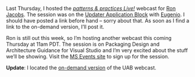 Last Thursday, I hosted the [*patterns & practices
Live!*](http://www.pnplive.com/) webcast for [Ron
Jacobs](http://www.ronjacobs.com/). The session was on the [Updater
Application
Block](http://msdn.microsoft.com/library/default.asp?url=/library/en-us/dnpag2/html/updaterv2.asp)
with [Eugenio](http://blogs.msdn.com/eugeniop/default.aspx). I should
have posted a link before hand – sorry about that. As soon as I find a
link to the on-demand version, I’ll post it.

Ron is still out this week, so I’m hosting another webcast this coming
Thursday at 11am PDT. The session is on Packaging Design and
Architecture Guidance for Visual Studio and I’m very excited about the
stuff we’ll be showing. Visit the [MS Events
site](http://msevents.microsoft.com/CUI/WebCastEventDetails.aspx?EventID=1032271514&Culture=en-US)
to sign up for the session.

**Update**: I located the [on-demand
version](http://msevents.microsoft.com/cui/WebCastEventDetails.aspx?culture=en-US&EventID=1032271289&EventCategory=3)
of the UAB webcast.
